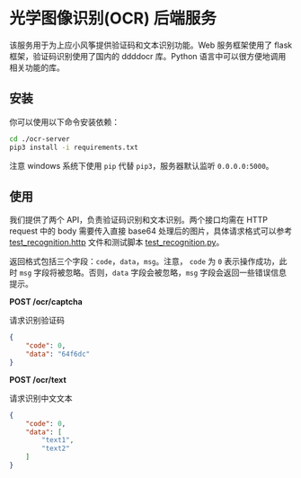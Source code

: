 # 光学图像识别(OCR) 后端服务

该服务用于为上应小风筝提供验证码和文本识别功能。Web 服务框架使用了 flask 框架，验证码识别使用了国内的 ddddocr 库。Python 语言中可以很方便地调用相关功能的库。

## 安装

你可以使用以下命令安装依赖：
```bash
cd ./ocr-server
pip3 install -i requirements.txt
```
注意 windows 系统下使用 `pip` 代替 `pip3`，服务器默认监听 `0.0.0.0:5000`。


## 使用

我们提供了两个 API，负责验证码识别和文本识别。两个接口均需在 HTTP request 中的 body 需要传入直接 base64 处理后的图片，具体请求格式可以参考 [test_recognition.http](./test_recognition.http) 文件和测试脚本 [test_recognition.py](./test_recognition.py)。

返回格式包括三个字段：`code`，`data`，`msg`。注意， `code` 为 `0` 表示操作成功，此时 `msg` 字段将被忽略。否则，`data` 字段会被忽略，`msg` 字段会返回一些错误信息提示。

**POST /ocr/captcha**

请求识别验证码

```json
{
    "code": 0,
    "data": "64f6dc"
}
```

**POST /ocr/text**

请求识别中文文本

```json
{
    "code": 0,
    "data": [
        "text1",
        "text2"
    ]
}
```